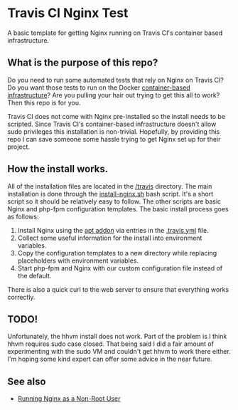 # Travis CI Nginx Test

A basic template for getting Nginx running on Travis CI's container based infrastructure.

## What is the purpose of this repo?

Do you need to run some automated tests that rely on Nginx on Travis CI? Do you want those tests to run on the Docker
[container-based infrastructure](http://blog.travis-ci.com/2014-12-17-faster-builds-with-container-based-infrastructure/)?
Are you pulling your hair out trying to get this all to work? Then this repo is for you.

Travis CI does not come with Nginx pre-installed so the install needs to be scripted. Since Travis CI's container-based
infrastructure doesn't allow sudo privileges this installation is non-trivial. Hopefully, by providing this repo
I can save someone some hassle trying to get Nginx set up for their project.

## How the install works.

All of the installation files are located in the [/travis](./travis) directory. The main installation is done through the
[install-nginx.sh](./travis/install-nginx.sh) bash script. It's a short script so it should be relatively easy to follow. The other scripts are
basic Nginx and php-fpm configuration templates. The basic install process goes as follows:

1. Install Nginx using the [apt addon](https://docs.travis-ci.com/user/installing-dependencies/#Installing-Packages-with-the-APT-Addon) via entries in the [.travis.yml](./.travis.yml) file.
2. Collect some useful information for the install into environment variables.
3. Copy the configuration templates to a new directory while replacing placeholders with environment variables.
4. Start php-fpm and Nginx with our custom configuration file instead of the default.

There is also a quick curl to the web server to ensure that everything works correctly.

## TODO!

Unfortunately, the hhvm install does not work. Part of the problem is I think hhvm requires sudo case closed.
That being said I did a fair amount of experimenting with the sudo VM and couldn't get hhvm to work there either.
I'm hoping some kind expert can offer some advice in the near future.

## See also

* [Running Nginx as a Non-Root User](https://www.exratione.com/2014/03/running-nginx-as-a-non-root-user/)

